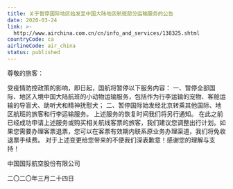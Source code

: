 ```yaml
---
title: 关于暂停国际地区始发至中国大陆地区航班部分运输服务的公告
date: 2020-03-24
link: >-
  http://www.airchina.com.cn/cn/info_and_services/138325.shtml
countryCode: ca
airlineCode: air_china
status: published
---
```

尊敬的旅客： 

受疫情防控政策的影响，即日起，国航将暂停以下服务内容： 一、暂停全部国际、地区入境中国大陆航班的小动物运输服务，包括作为行李运输的宠物、客舱运输的导盲犬、助听犬和精神抚慰犬； 二、暂停国际始发经北京转乘其他国际、地区航班的旅客和行李运输服务。 上述服务的恢复时间我们将另行通知。 在此之前已经成功申请上述服务或购买相关航线客票的旅客，我们建议您调整出行计划。如果您需要办理客票退票，您可以在客票有效期内联系原业务办理渠道，我们将免收退票手续费。 对于上述变更给您带来的不便我们深表歉意！感谢您的理解与支持！           


中国国际航空股份有限公司           

二〇二〇年三月二十四日 
